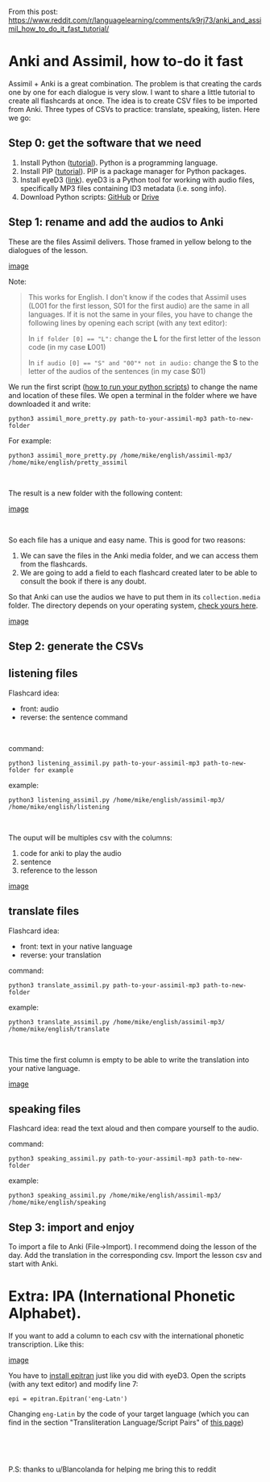 From this post: https://www.reddit.com/r/languagelearning/comments/k9rj73/anki_and_assimil_how_to_do_it_fast_tutorial/

# Anki and Assimil, how to-do it fast

Assimil + Anki is a great combination. The problem is that creating the cards one by one for each dialogue is very slow. I want to share a little tutorial to create all flashcards at once. The idea is to create CSV files to be imported from Anki. Three types of CSVs to practice: translate, speaking, listen. Here we go:

## Step 0: get the software that we need

1. Install Python ([tutorial](https://realpython.com/installing-python/#how-to-check-your-python-version-on-windows)). Python is a programming language.
2. Install PIP ([tutorial](https://www.w3schools.com/python/python_pip.asp)). PIP is a package manager for Python packages.
3. Install eyeD3 ([link](https://pypi.org/project/eyeD3/)). eyeD3 is a Python tool for working with audio files, specifically MP3 files containing ID3 metadata (i.e. song info).
4. Download Python scripts: [GitHub](https://github.com/faifrio/Anki-and-Assimil-how-to-do-it-fast-) or [Drive](https://drive.google.com/drive/u/1/folders/1JzR8-K-TCTEIQ_ey4j9KYeAszkNKPJ1S)

## Step 1: rename and add the audios to Anki

These are the files Assimil delivers. Those framed in yellow belong to the dialogues of the lesson.

[image](https://i.imgur.com/SAopzZ2.png)

Note:

>This works for English. I don't know if the codes that Assimil uses (L001 for the first lesson, S01 for the first audio) are the same in all languages. If it is not the same in your files, you have to change the following lines by opening each script (with any text editor):  
>  
>In `if folder [0] == "L":` change the **L** for the first letter of the lesson code (in my case **L**001)  
>  
>In `if audio [0] == "S" and "00"* not in audio:`  change the **S** to the letter of the audios of the sentences (in my case **S**01)

We run the first script ([how to run your python scripts](https://realpython.com/run-python-scripts/)) to change the name and location of these files. We open a terminal in the folder where we have downloaded it and write:

`python3 assimil_more_pretty.py path-to-your-assimil-mp3 path-to-new-folder`

For example:

`python3 assimil_more_pretty.py /home/mike/english/assimil-mp3/ /home/mike/english/pretty_assimil`

&#x200B;

The result is a new folder with the following content:

[image](https://i.imgur.com/NZiEjJk.png)

&#x200B;

So each file has a unique and easy name. This is good for two reasons:

1. We can save the files in the Anki media folder, and we can access them from the flashcards.
2. We are going to add a field to each flashcard created later to be able to consult the book if there is any doubt.

So that Anki can use the audios we have to put them in its `collection.media` folder. The directory depends on your operating system, [check yours here](https://superuser.com/a/1480369).

[image](https://i.imgur.com/m0e47gG.png)

## Step 2: generate the CSVs

## listening files

Flashcard idea:

* front: audio
* reverse: the sentence command

&#x200B;

command:

`python3 listening_assimil.py path-to-your-assimil-mp3 path-to-new-folder for example`

example:

`python3 listening_assimil.py /home/mike/english/assimil-mp3/ /home/mike/english/listening`

&#x200B;

The ouput will be multiples csv with the columns:

1. code for anki to play the audio
2. sentence
3. reference to the lesson

[image](https://i.imgur.com/5owQ45e.png)

## translate files

Flashcard idea:

* front: text in your native language
* reverse: your translation

command:

`python3 translate_assimil.py path-to-your-assimil-mp3 path-to-new-folder`

example:

`python3 translate_assimil.py /home/mike/english/assimil-mp3/ /home/mike/english/translate`

&#x200B;

This time the first column is empty to be able to write the translation into your native language.

[image](https://i.imgur.com/LoVnpnm.png)

## speaking files

Flashcard idea: read the text aloud and then compare yourself to the audio.

command:

`python3 speaking_assimil.py path-to-your-assimil-mp3 path-to-new-folder`

example:

`python3 speaking_assimil.py /home/mike/english/assimil-mp3/ /home/mike/english/speaking`

## Step 3: import and enjoy

To import a file to Anki (File→Import). I recommend doing the lesson of the day. Add the translation in the corresponding csv. Import the lesson csv and start with Anki.

# Extra: IPA (International Phonetic Alphabet).

If you want to add a column to each csv with the international phonetic transcription. Like this:

[image](https://i.imgur.com/NKy4siJ.png)

You have to [install epitran](https://pypi.org/project/epitran/) just like you did with eyeD3. Open the scripts (with any text editor) and modify line 7:

`epi = epitran.Epitran('eng-Latn')`

Changing `eng-Latin` by the code of your target language (which you can find in the section "Transliteration Language/Script Pairs" of [this page](https://pypi.org/project/epitran/)) ​ ​

&#x200B;

&#x200B;

P.S: thanks to u/Blancolanda for helping me bring this to reddit
